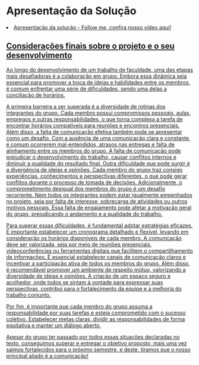 # Apresentação da Solução

<li><a href="https://player.vimeo.com/video/839110330?h=919b439dc2)"> Apresentação da solução - Follow me, confira nosso vídeo aqui!

## Considerações finais sobre o projeto e o seu desenvolvimento

Ao longo do desenvolvimento de um trabalho de faculdade, uma das etapas mais desafiadoras é a colaboração em grupo. Embora essa dinâmica seja essencial para promover a troca de ideias e habilidades entre os membros, é comum enfrentar uma série de dificuldades, sendo uma delas a conciliação de horários.

A primeira barreira a ser superada é a diversidade de rotinas dos integrantes do grupo. Cada membro possui compromissos pessoais, aulas, empregos e outras responsabilidades, o que torna complexa a tarefa de encontrar horários compatíveis para reuniões e encontros presenciais. Além disso, a falta de comunicação efetiva também pode se apresentar como um desafio. Com a ausência de uma comunicação clara e constante, é comum ocorrerem mal-entendidos, atrasos nas entregas e falta de alinhamento entre os membros do grupo. A falta de comunicação pode prejudicar o desenvolvimento do trabalho, causar conflitos internos e diminuir a qualidade do resultado final. Outra dificuldade que pode surgir é a divergência de ideias e opiniões. Cada membro do grupo traz consigo experiências, conhecimentos e perspectivas diferentes, o que pode gerar conflitos durante o processo de tomada de decisões. Adicionalmente, o comprometimento desigual dos membros do grupo é um desafio recorrente. Nem todos os integrantes podem estar igualmente empenhados no projeto, seja por falta de interesse, sobrecarga de atividades ou outros motivos pessoais. Essa falta de engajamento pode afetar a motivação geral do grupo, prejudicando o andamento e a qualidade do trabalho.

Para superar essas dificuldades, é fundamental adotar estratégias eficazes. É importante estabelecer um cronograma detalhado e flexível, levando em consideração os horários disponíveis de cada membro. A comunicação deve ser valorizada, seja por meio de reuniões presenciais, videoconferências ou ferramentas digitais que facilitem o compartilhamento de informações. É essencial estabelecer canais de comunicação claros e incentivar a participação ativa de todos os membros do grupo. Além disso, é recomendável promover um ambiente de respeito mútuo, valorizando a diversidade de ideias e opiniões. A criação de um espaço seguro e acolhedor, onde todos se sintam à vontade para expressar suas perspectivas, contribui para o fortalecimento da equipe e a melhoria do trabalho conjunto.

Por fim, é importante que cada membro do grupo assuma a responsabilidade por suas tarefas e esteja comprometido com o sucesso coletivo. Estabelecer metas claras, dividir as responsabilidades de forma equitativa e manter um diálogo aberto. 

Apesar do grupo ter passado por todos essas situações declaradas no texto, conseguimos superar e entregar o objetivo proposto, mais uma vez saimos fortalecidos para o próximo semestre, e deste, tiramos que o nosso principal aliado é a comunicação! 


